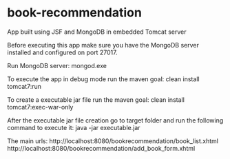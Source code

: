 # book-recommendation
App built using JSF and MongoDB in embedded Tomcat server

Before executing this app make sure you have the MongoDB server installed and configured on port 27017.

Run MongoDB server: mongod.exe

To execute the app in debug mode run the maven goal: clean install tomcat7:run

To create a executable jar file run the maven goal: clean install tomcat7:exec-war-only

After the executable jar file creation go to target folder and run the following command to execute it: java -jar executable.jar

The main urls:
http://localhost:8080/bookrecommendation/book_list.xhtml
http://localhost:8080/bookrecommendation/add_book_form.xhtml
